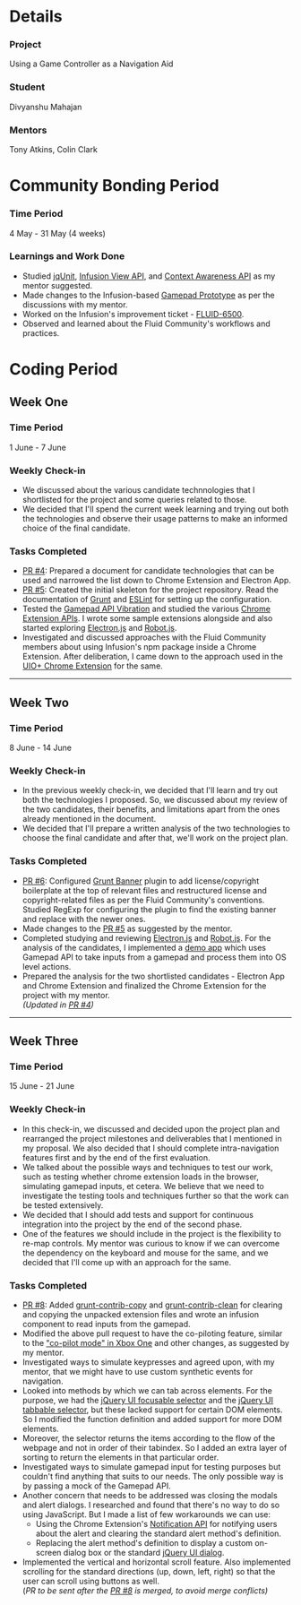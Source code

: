 # Details

### Project

Using a Game Controller as a Navigation Aid

### Student

Divyanshu Mahajan

### Mentors

Tony Atkins, Colin Clark

# Community Bonding Period

### Time Period

4 May - 31 May (4 weeks)

### Learnings and Work Done

- Studied [jqUnit](https://docs.fluidproject.org/infusion/development/jqUnit.html), [Infusion View API](https://docs.fluidproject.org/infusion/development/ViewAPI.html), and [Context Awareness API](https://docs.fluidproject.org/infusion/development/ContextAwareness.html) as my mentor suggested.
- Made changes to the Infusion-based [Gamepad Prototype](https://github.com/dmahajan980/gamepad-prototype-using-infusion) as per the discussions with my mentor.
- Worked on the Infusion's improvement ticket - [FLUID-6500](https://github.com/fluid-project/infusion/pull/992).
- Observed and learned about the Fluid Community's workflows and practices.

# Coding Period

## Week One

### Time Period

1 June - 7 June

### Weekly Check-in

- We discussed about the various candidate technnologies that I shortlisted for the project and some queries related to those.
- We decided that I'll spend the current week learning and trying out both the technologies and observe their usage patterns to make an informed choice of the final candidate.

### Tasks Completed

- [PR #4](https://github.com/fluid-lab/gamepad-navigator/pull/4): Prepared a document for candidate technologies that can be used and narrowed the list down to Chrome Extension and Electron App.
- [PR #5](https://github.com/fluid-lab/gamepad-navigator/pull/5): Created the initial skeleton for the project repository. Read the documentation of [Grunt](https://gruntjs.com/) and [ESLint](https://eslint.org/) for setting up the configuration.
- Tested the [Gamepad API Vibration](https://www.chromestatus.com/feature/5705158763741184) and studied the various [Chrome Extension APIs](https://developer.chrome.com/extensions/api_index). I wrote some sample extensions alongside and also started exploring [Electron.js](https://www.electronjs.org/) and [Robot.js](https://robotjs.io/).
- Investigated and discussed approaches with the Fluid Community members about using Infusion's npm package inside a Chrome Extension. After deliberation, I came down to the approach used in the [UIO+ Chrome Extension](https://github.com/fluid-project/uio-plus) for the same.

---
 
## Week Two

### Time Period

8 June - 14 June

### Weekly Check-in

- In the previous weekly check-in, we decided that I'll learn and try out both the technologies I proposed. So, we discussed about my review of the two candidates, their benefits, and limitations apart from the ones already mentioned in the document.
- We decided that I'll prepare a written analysis of the two technologies to choose the final candidate and after that, we'll work on the project plan.

### Tasks Completed

- [PR #6](https://github.com/fluid-lab/gamepad-navigator/pull/6): Configured [Grunt Banner](https://www.npmjs.com/package/grunt-banner) plugin to add license/copyright boilerplate at the top of relevant files and restructured license and copyright-related files as per the Fluid Community's conventions. Studied RegExp for configuring the plugin to find the existing banner and replace with the newer ones.
- Made changes to the [PR #5](https://github.com/fluid-lab/gamepad-navigator/pull/5) as suggested by the mentor.
- Completed studying and reviewing [Electron.js](https://www.electronjs.org/) and [Robot.js](https://robotjs.io/). For the analysis of the candidates, I implemented a [demo app](https://github.com/dmahajan980/electron-robot-demo) which uses Gamepad API to take inputs from a gamepad and process them into OS level actions.
- Prepared the analysis for the two shortlisted candidates - Electron App and Chrome Extension and finalized the Chrome Extension for the project with my mentor.<br>
  _(Updated in [PR #4](https://github.com/fluid-lab/gamepad-navigator/pull/4))_

---
 
## Week Three

### Time Period

15 June - 21 June

### Weekly Check-in

- In this check-in, we discussed and decided upon the project plan and rearranged the project milestones and deliverables that I mentioned in my proposal. We also decided that I should complete intra-navigation features first and by the end of the first evaluation.
- We talked about the possible ways and techniques to test our work, such as testing whether chrome extension loads in the browser, simulating gamepad inputs, et cetera. We believe that we need to investigate the testing tools and techniques further so that the work can be tested extensively.
- We decided that I should add tests and support for continuous integration into the project by the end of the second phase.
- One of the features we should include in the project is the flexibility to re-map controls. My mentor was curious to know if we can overcome the dependency on the keyboard and mouse for the same, and we decided that I'll come up with an approach for the same.


### Tasks Completed

- [PR #8](https://github.com/fluid-lab/gamepad-navigator/pull/8): Added [grunt-contrib-copy](https://www.npmjs.com/package/grunt-contrib-copy) and [grunt-contrib-clean](https://www.npmjs.com/package/grunt-contrib-clean) for clearing and copying the unpacked extension files and wrote an infusion component to read inputs from the gamepad.
- Modified the above pull request to have the co-piloting feature, similar to the ["co-pilot mode" in Xbox One](https://www.youtube.com/watch?v=Ib9nL8qTbX0&list=PLUvQt4_vdB-hK8BI5CZr5XQjD3cFH4hYd) and other changes, as suggested by my mentor.
- Investigated ways to simulate keypresses and agreed upon, with my mentor, that we might have to use custom synthetic events for navigation.
- Looked into methods by which we can tab across elements. For the purpose, we had the [jQuery UI focusable selector](https://api.jqueryui.com/focusable-selector/) and the [jQuery UI tabbable selector](https://api.jqueryui.com/tabbable-selector/), but these lacked support for certain DOM elements. So I modified the function definition and added support for more DOM elements.
- Moreover, the selector returns the items according to the flow of the webpage and not in order of their tabindex. So I added an extra layer of sorting to return the elements in that particular order.
- Investigated ways to simulate gamepad input for testing purposes but couldn't find anything that suits to our needs. The only possible way is by passing a mock of the Gamepad API.
- Another concern that needs to be addressed was closing the modals and alert dialogs. I researched and found that there's no way to do so using JavaScript. But I made a list of few workarounds we can use:
  - Using the Chrome Extension's [Notification API](https://developer.chrome.com/extensions/notifications) for notifying users about the alert and clearing the standard alert method's definition.
  - Replacing the alert method's definition to display a custom on-screen dialog box or the standard [jQuery UI dialog](https://jqueryui.com/dialog/#modal-confirmation).
- Implemented the vertical and horizontal scroll feature. Also implemented scrolling for the standard directions (up, down, left, right) so that the user can scroll using buttons as well.<br>
  (_PR to be sent after the [PR #8](https://github.com/fluid-lab/gamepad-navigator/pull/8) is merged, to avoid merge conflicts)_
